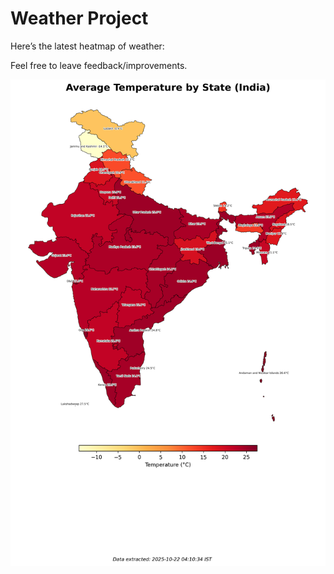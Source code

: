 # Weather Project

Here’s the latest heatmap of weather:

Feel free to leave feedback/improvements.

![India Heatmap](docs/assets/india_heatmap.png?v=F80BE5)
